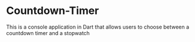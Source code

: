 # Countdown-Timer
This is a console application in Dart that allows users to choose between a countdown timer and a stopwatch
